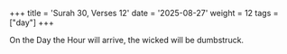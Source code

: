 +++
title = 'Surah 30, Verses 12'
date = '2025-08-27'
weight = 12
tags = ["day"]
+++

On the Day the Hour will arrive, the wicked will be dumbstruck.
